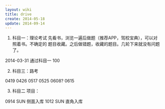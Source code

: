 ```yaml
---
layout: wiki
title: drive
create: 2014-05-18
update: 2014-09-14
---
```


1. 科目一：理论考试
先看书，浏览一遍后做题（推荐APP，驾校宝典），可以对照着书。不确定的
题目收藏。之后做错题，收藏的题目。几轮下来就没有问题了。

2014-03-31 通过科目一 100

2. 科目三：路考

0419
0426
0517
0525
0608?
0615

3. 科目二 
项目：


0914 SUN 侧面入库
1012 SUN 直角入库